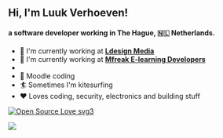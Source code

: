 <h2> Hi, I'm Luuk Verhoeven!</h2>

####  a software developer working in The Hague, 🇳🇱 Netherlands.

- 🏢 I'm currently working at **[Ldesign Media](https://ldesignmedia.nl)**
- 🏢 I'm currently working at **[Mfreak E-learning Developers](https://mfreak.nl)**
- 
- 💯 Moodle coding
- 🏄 Sometimes I'm kitesurfing 
- ❤️ Loves coding, security, electronics and building stuff

[![Open Source Love svg3](https://badges.frapsoft.com/os/v3/open-source.svg?v=103)](https://github.com/luukverhoeven/)

<img align='center' src="https://visitor-badge.glitch.me/badge?page_id=luukverhoeven.visitor-badge">
